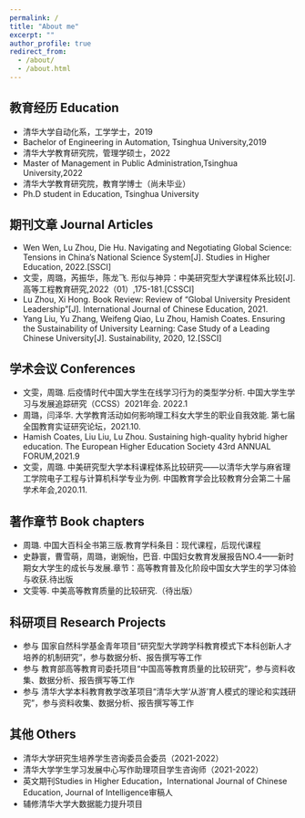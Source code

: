 ```yaml
---
permalink: /
title: "About me"
excerpt: ""
author_profile: true
redirect_from: 
  - /about/
  - /about.html
---
```


## 教育经历 Education

* 清华大学自动化系，工学学士，2019
* Bachelor of Engineering in Automation, Tsinghua University,2019
* 清华大学教育研究院，管理学硕士，2022
* Master of Management in Public Administration,Tsinghua University,2022
* 清华大学教育研究院，教育学博士（尚未毕业）
* Ph.D student in Education, Tsinghua University


## 期刊文章 Journal Articles

* Wen Wen, Lu Zhou, Die Hu. Navigating and Negotiating Global Science: Tensions in China’s National Science System[J]. Studies in Higher Education, 2022.[SSCI]
* 文雯，周璐，芮振华，陈龙飞. 形似与神异：中美研究型大学课程体系比较[J]. 高等工程教育研究,2022（01）,175-181.[CSSCI]
* Lu Zhou, Xi Hong. Book Review: Review of “Global University President Leadership”[J]. International Journal of Chinese Education, 2021.
* Yang Liu, Yu Zhang, Weifeng Qiao, Lu Zhou, Hamish Coates. Ensuring the Sustainability of University Learning: Case Study of a Leading Chinese University[J]. Sustainability, 2020, 12.[SSCI]

  
## 学术会议 Conferences

* 文雯，周璐. 后疫情时代中国大学生在线学习行为的类型学分析. 中国大学生学习与发展追踪研究（CCSS）2021年会. 2022.1
* 周璐，闫泽华. 大学教育活动如何影响理工科女大学生的职业自我效能. 第七届全国教育实证研究论坛，2021.10.
* Hamish Coates, Liu Liu, Lu Zhou. Sustaining high-quality hybrid higher education. The European Higher Education Society 43rd ANNUAL FORUM,2021.9
* 文雯，周璐. 中美研究型大学本科课程体系比较研究——以清华大学与麻省理工学院电子工程与计算机科学专业为例. 中国教育学会比较教育分会第二十届学术年会,2020.11.

## 著作章节 Book chapters

* 周璐. 中国大百科全书第三版.教育学科条目：现代课程，后现代课程
* 史静寰，曹雪萌，周璐，谢婉怡，巴音. 中国妇女教育发展报告NO.4——新时期女大学生的成长与发展.章节：高等教育普及化阶段中国女大学生的学习体验与收获.待出版
* 文雯等. 中美高等教育质量的比较研究.（待出版）
  
## 科研项目 Research Projects
* 参与 国家自然科学基金青年项目“研究型大学跨学科教育模式下本科创新人才培养的机制研究”，参与数据分析、报告撰写等工作
* 参与 教育部高等教育司委托项目“中国高等教育质量的比较研究”，参与资料收集、数据分析、报告撰写等工作
* 参与 清华大学本科教育教学改革项目“清华大学‘从游’育人模式的理论和实践研究”，参与资料收集、数据分析、报告撰写等工作
  
## 其他 Others

* 清华大学研究生培养学生咨询委员会委员（2021-2022）
* 清华大学学生学习发展中心写作助理项目学生咨询师（2021-2022）
* 英文期刊Studies in Higher Education，International Journal of Chinese Education, Journal of Intelligence审稿人
* 辅修清华大学大数据能力提升项目
